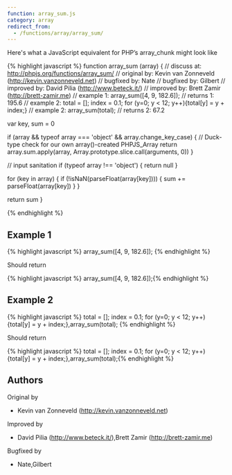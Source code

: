 ```yaml
---
function: array_sum.js
category: array
redirect_from:
  - /functions/array/array_sum/
---
```


<!-- WARNING! This file is auto generated by `npm run web:inject`, do not edit by hand -->

Here's what a JavaScript equivalent for PHP’s array_chunk might look like

{% highlight javascript %}
function array_sum (array) {
  //  discuss at: http://phpjs.org/functions/array_sum/
  // original by: Kevin van Zonneveld (http://kevin.vanzonneveld.net)
  // bugfixed by: Nate
  // bugfixed by: Gilbert
  // improved by: David Pilia (http://www.beteck.it/)
  // improved by: Brett Zamir (http://brett-zamir.me)
  //   example 1: array_sum([4, 9, 182.6]);
  //   returns 1: 195.6
  //   example 2: total = []; index = 0.1; for (y=0; y < 12; y++){total[y] = y + index;}
  //   example 2: array_sum(total);
  //   returns 2: 67.2

  var key, sum = 0

  if (array && typeof array === 'object' && array.change_key_case) {
    // Duck-type check for our own array()-created PHPJS_Array
    return array.sum.apply(array, Array.prototype.slice.call(arguments, 0))
  }

  // input sanitation
  if (typeof array !== 'object') {
    return null
  }

  for (key in array) {
    if (!isNaN(parseFloat(array[key]))) {
      sum += parseFloat(array[key])
    }
  }

  return sum
}

{% endhighlight %}

## Example 1

{% highlight javascript %}
array_sum([4, 9, 182.6]);
{% endhighlight %}

Should return

{% highlight javascript %}
array_sum([4, 9, 182.6]);{% endhighlight %}

## Example 2

{% highlight javascript %}
total = []; index = 0.1; for (y=0; y < 12; y++){total[y] = y + index;},array_sum(total);
{% endhighlight %}

Should return

{% highlight javascript %}
total = []; index = 0.1; for (y=0; y < 12; y++){total[y] = y + index;},array_sum(total);{% endhighlight %}


## Authors


Original by

- Kevin van Zonneveld (http://kevin.vanzonneveld.net)


Improved by

- David Pilia (http://www.beteck.it/),Brett Zamir (http://brett-zamir.me)


Bugfixed by

- Nate,Gilbert

